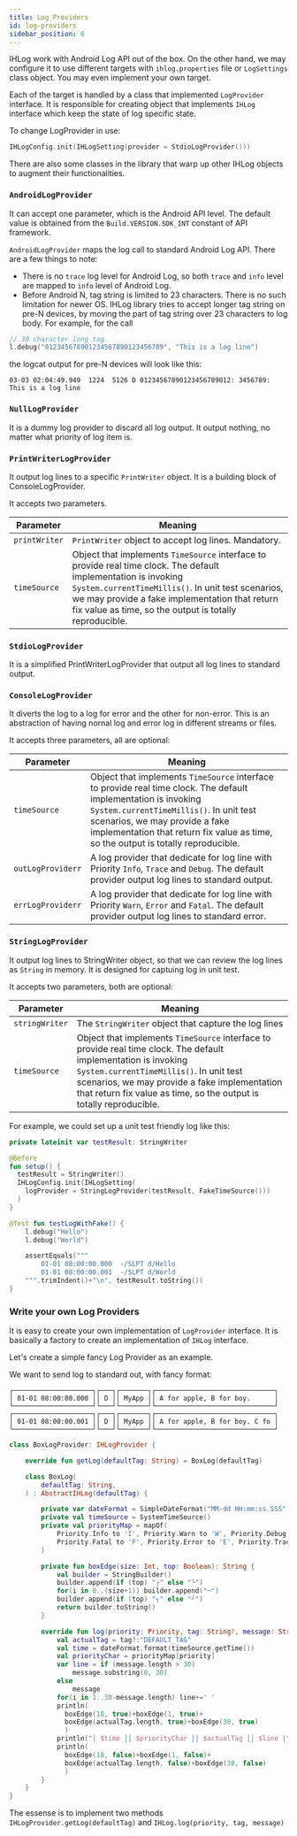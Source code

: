 ```yaml
---
title: Log Providers
id: log-providers
sidebar_position: 6
---
```


IHLog work with Android Log API out of the box. On the other hand, we may configure it to use different
targets with `ihlog.properties` file or `LogSettings` class object. You may even implement your own
target.

Each of the target is handled by a class that implemented `LogProvider` interface. It is responsible
for creating object that implements `IHLog` interface which keep the state of log specific state.

To change LogProvider in use:

```kotlin
IHLogConfig.init(IHLogSetting(provider = StdioLogProvider()))
```

There are also some classes in the library that warp up other IHLog objects to augment their
functionalities.

### `AndroidLogProvider`

It can accept one parameter, which is the Android API level. The default value
is obtained from the `Build.VERSION.SDK_INT` constant of API framework.

`AndroidLogProvider` maps the log call to standard Android Log API. There are a few things to note:

- There is no `trace` log level for Android Log, so both `trace` and `info` 
  level are mapped to `info` level of Android Log.
- Before Android N, tag string is limited to 23 characters. There is no such limitation for newer OS.
  IHLog library tries to accept longer tag string on pre-N devices, by moving the part of tag string
  over 23 characters to log body. For example, for the call

```kotlin
// 30 character long tag
l.debug("012345678901234567890123456789", "This is a log line")
```

the logcat output for pre-N devices will look like this:

```text
03-03 02:04:49.949  1224  5126 D 01234567890123456789012: 3456789: This is a log line
```
### `NullLogProvider`

It is a dummy log provider to discard all log output. It output nothing, no
matter what priority of log item is.

### `PrintWriterLogProvider`

It output log lines to a specific `PrintWriter` object. It is a building 
block of ConsoleLogProvider.

It accepts two parameters.

| Parameter   | Meaning    |
| ----------   | ---    |
| `printWriter` | `PrintWriter` object to accept log lines. Mandatory. |
| `timeSource`  | Object that implements `TimeSource` interface to provide real time clock. The default implementation is invoking `System.currentTimeMillis()`. In unit test scenarios, we may provide a fake implementation that return fix value as time, so the output is totally reproducible.|

### `StdioLogProvider`

It is a simplified PrintWriterLogProvider that output all log lines to 
standard output.

### `ConsoleLogProvider`

It diverts the log to a log for error and the other for non-error. This is an 
abstraction of having nornal log and error log in different streams or files.

It accepts three parameters, all are optional:

| Parameter   | Meaning    |
| ----------   | ---    |
| `timeSource`  | Object that implements `TimeSource` interface to provide real time clock. The default implementation is invoking `System.currentTimeMillis()`. In unit test scenarios, we may provide a fake implementation that return fix value as time, so the output is totally reproducible.|
| `outLogProviderr` | A log provider that dedicate for log line with Priority `Info`, `Trace` and `Debug`. The default provider output log lines to standard output. |
| `errLogProviderr` | A log provider that dedicate for log line with Priority `Warn`, `Error` and `Fatal`. The default provider output log lines to standard error. |

### `StringLogProvider`

It output log lines to StringWriter object, so that we can review the log lines
as `String` in memory. It is designed for captuing log in unit test.

It accepts two parameters, both are optional:

| Parameter   | Meaning    |
| ----------   | ---    |
| `stringWriter` | The `StringWriter` object that capture the log lines |
| `timeSource`  | Object that implements `TimeSource` interface to provide real time clock. The default implementation is invoking `System.currentTimeMillis()`. In unit test scenarios, we may provide a fake implementation that return fix value as time, so the output is totally reproducible.|

For example, we could set up a unit test friendly log like this:

```kotlin
private lateinit var testResult: StringWriter

@Before
fun setup() {
  testResult = StringWriter()
  IHLogConfig.init(IHLogSetting(
    logProvider = StringLogProvider(testResult, FakeTimeSource()))
  )
}

@Test fun testLogWithFake() {
    l.debug("Hello")
    l.debug("World")

    assertEquals("""
        01-01 08:00:00.000  -/SLPT d/Hello
        01-01 08:00:00.001  -/SLPT d/World
    """.trimIndent()+"\n", testResult.toString())
}
```

### Write your own Log Providers

It is easy to create your own implementation of `LogProvider` interface. It is 
basically a factory to create an implementation of `IHLog` interface.

Let's create a simple fancy Log Provider as an example.

We want to send log to standard out, with fancy format:

```text
┌────────────────────┐┌───┐┌───────┐┌──────────────────────────────┐
│ 01-01 08:00:00.000 ││ D ││ MyApp ││ A for apple, B for boy.      │
└────────────────────┘└───┘└───────┘└──────────────────────────────┘
┌────────────────────┐┌───┐┌───────┐┌──────────────────────────────┐
│ 01-01 08:00:00.001 ││ D ││ MyApp ││ A for apple, B for boy. C fo │
└────────────────────┘└───┘└───────┘└──────────────────────────────┘
```

```kotlin title="BoxLogProvider.kt" {3,24}
class BoxLogProvider: IHLogProvider {

    override fun getLog(defaultTag: String) = BoxLog(defaultTag)

    class BoxLog(
        defaultTag: String,
    ) : AbstractIHLog(defaultTag) {

        private var dateFormat = SimpleDateFormat("MM-dd HH:mm:ss.SSS", Locale.US)
        private val timeSource = SystemTimeSource()
        private val priorityMap = mapOf(
            Priority.Info to 'I', Priority.Warn to 'W', Priority.Debug to 'D',
            Priority.Fatal to 'F', Priority.Error to 'E', Priority.Trace to 'T'
        )

        private fun boxEdge(size: Int, top: Boolean): String {
            val builder = StringBuilder()
            builder.append(if (top) "┌" else "└")
            for(i in 0..(size+1)) builder.append("─")
            builder.append(if (top) "┐" else "┘")
            return builder.toString()
        }

        override fun log(priority: Priority, tag: String?, message: String) {
            val actualTag = tag?:"DEFAULT_TAG"
            val time = dateFormat.format(timeSource.getTime())
            val priorityChar = priorityMap[priority]
            var line = if (message.length > 30)
                message.substring(0, 30)
            else
                message
            for(i in 1..30-message.length) line+=' '
            println(
              boxEdge(18, true)+boxEdge(1, true)+
              boxEdge(actualTag.length, true)+boxEdge(30, true)
              )
            println("│ $time ││ $priorityChar ││ $actualTag ││ $line |")
            println(
              boxEdge(18, false)+boxEdge(1, false)+
              boxEdge(actualTag.length, false)+boxEdge(30, false)
              )
        }
    }
}
```

The essense is to implement two methods `IHLogProvider.getLog(defaultTag)` and
`IHLog.log(priority, tag, message)`
